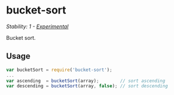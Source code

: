# bucket-sort

_Stability: 1 - [Experimental](https://github.com/tristanls/stability-index#stability-1---experimental)_

Bucket sort.

## Usage

```javascript
var bucketSort = require('bucket-sort');
...
var ascending  = bucketSort(array);        // sort ascending
var descending = bucketSort(array, false); // sort descending
```